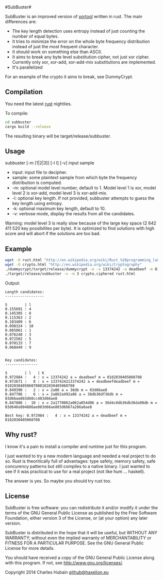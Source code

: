#SubBuster#

SubBuster is an improved version of 
[xortool](https://github.com/hellman/xortool) written in rust. The main 
differences are:

* The key length detection uses entropy instead of just counting the number of 
equal bytes.
* It tries to minimize the error on the whole byte frequency distribution 
instead of just the most frequent character.
* It should work on something else than ASCII.
* It aims to break any byte level substitution cipher, not just xor cipher. 
Currently only xor, xor-add, xor-add-mix substitutions are implemented.
* It's parallelized

For an example of the crypto it aims to break, see DummyCrypt.

## Compilation ##

You need the latest [rust](http://www.rust-lang.org/) nightlies.

To compile:

```sh
cd subbuster
cargo build --release
```

The resulting binary will be target/release/subbuster.
 
## Usage ##

subbuster [-m [1|2|3]] [-l l] [-v] input sample

* input: input file to decipher.
* sample: some plaintext sample from which byte the frequency distribution is 
computed.
* -m: optional model level number, default to 1. Model level 1 is xor, model 
level 2 is xor-add, model level 3 is xor-add-mix.
* -l: optional key length. If not provided, subbuster attempts to guess the key 
length using entropy.
* -k: optional maximum key length, default to 10.
* -v: verbose mode, display the results from all the candidates.

Warning: model level 3 is really slow because of the large key space 
(2 642 411 520 key possibilites per byte). It is optimized to find solutions
with high score and will abort if the solutions are too bad. 

## Example ##

```sh
wget -O rust.html "http://en.wikipedia.org/wiki/Rust_%28programming_language%29"
wget -O crypto.html "http://en.wikipedia.org/wiki/Cryptography"
./dummycrypt/target/release/dummycrypt -e -x 13374242 -a deadbeef -m 0102030405060708 crypto.html crypto.ciphered
./target/release/subbuster -v -m 3 crypto.ciphered rust.html 
```

Output:

```raw
Length candidates: 
------------------

S        | l
0.155691 : 4
0.145305 : 8
0.115363 : 2
0.103409 : 6
0.098324 : 10
0.085061 : 1
0.076248 : 3
0.072502 : 5
0.070133 : 7
0.068449 : 9


Key candidates:
---------------

S        | l   | K
0.972984 :   4 : x = 13374242 a = deadbeef m = 0102030405060708
0.972671 :   8 : x = 1337424213374242 a = deadbeefdeadbeef m = 01020304050607080102030405060708
0.849390 :   2 : x = 2a06 a = 36db m = 03d66ae8
0.847706 :   6 : x = 2a062a492a06 a = 36db36df36db m = 03d66ae803d60cc403d66ae8
0.847886 :  10 : x = 2a1770062a062a054d06 a = 36d4c0db36db36da98db m = 03d646e804886ae803d66ae803d6667a286a6ae8

Best key: 0.972984 :   4 : x = 13374242 a = deadbeef m = 0102030405060708
```

## Why rust? ##

I know it's a pain to install a compiler and runtime just for this program.

I just wanted to try a new modern language and needed a real project to do so. 
Rust is theoritically full of advantages: type safety, memory safety, safe 
concurency patterns but still compiles to a native binary. I just wanted to 
see if it was practical to use for a real project (not like hum ... haskell).

The answer is yes. So maybe you should try rust too.

## License ##

SubBuster is free software: you can redistribute it and/or modify
it under the terms of the GNU General Public License as published by
the Free Software Foundation, either version 3 of the License, or
(at your option) any later version.

SubBuster is distributed in the hope that it will be useful,
but WITHOUT ANY WARRANTY; without even the implied warranty of
MERCHANTABILITY or FITNESS FOR A PARTICULAR PURPOSE.  See the
GNU General Public License for more details.

You should have received a copy of the GNU General Public License
along with this program.  If not, see <http://www.gnu.org/licenses/>.

Copyright 2014 Charles Hubain <github@haxelion.eu>
